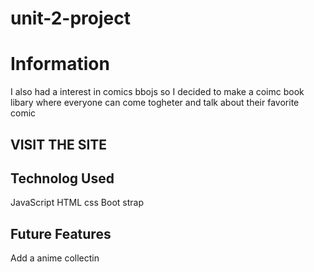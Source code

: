 # unit-2-project

# Information
I also had a interest in comics bbojs so I decided to make a coimc book libary where everyone can come togheter and talk about their favorite comic 

## VISIT THE SITE


## Technolog Used
JavaScript
HTML
css
Boot strap

## Future Features
Add a anime collectin 




